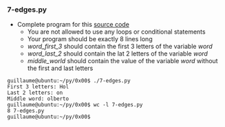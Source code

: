 ### 7-edges.py
-	Complete program for this [source code](https://github.com/holbertonschool/0x00.py/blob/master/7-edges.py)
	-	You are not allowed to use any loops or conditional statements
	-	Your program should be exactly 8 lines long
	-	_word_first_3_ should contain the first 3 letters of the variable _word_
	-	_word_last_2_ should contain the lat 2 letters of the variable _word_
	-	_middle_world_ should contain the value of the variable _word_ without the first and last letters
```
guillaume@ubuntu:~/py/0x00$ ./7-edges.py
First 3 letters: Hol
Last 2 letters: on
Middle word: olberto
guillaume@ubuntu:~/py/0x00$ wc -l 7-edges.py
8 7-edges.py
guillaume@ubuntu:~/py/0x00$
```
